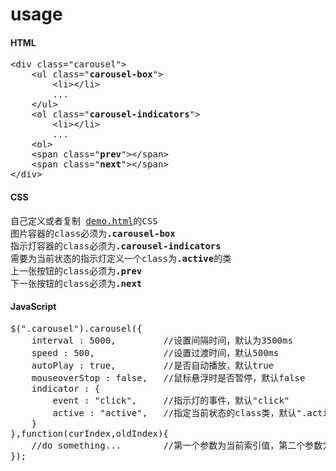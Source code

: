 # usage
<h4>HTML</h4>
<pre>
&lt;div class="carousel"&gt;
    &lt;ul class="<strong>carousel-box</strong>"&gt;
        &lt;li&gt;&lt;/li&gt;
        ...
    &lt;/ul&gt;
    &lt;ol class="<strong>carousel-indicators</strong>"&gt;
        &lt;li&gt;&lt;/li&gt;
        ...
    &lt;ol&gt;
    &lt;span class="<strong>prev</strong>"&gt;&lt;/span&gt;
    &lt;span class="<strong>next</strong>"&gt;&lt;/span&gt;
&lt;/<span>div</span>&gt;
</pre>
<h4>CSS</h4>
<pre>
自己定义或者复制 <a href="##">demo.html</a>的CSS
图片容器的class必须为<strong>.carousel-box</strong>
指示灯容器的class必须为<strong>.carousel-indicators</strong>
需要为当前状态的指示灯定义一个class为<strong>.active</strong>的类
上一张按钮的class必须为<strong>.prev</strong>
下一张按钮的class必须为<strong>.next</strong>
</pre>
<h4>JavaScript</h4>
<pre>
$(".carousel").carousel({
    interval : 5000,         //设置间隔时间，默认为3500ms
    speed : 500,             //设置过渡时间，默认500ms
    autoPlay : true,         //是否自动播放，默认true
    mouseoverStop : false,   //鼠标悬浮时是否暂停，默认false
    indicator : {
        event : "click",     //指示灯的事件，默认"click"
        active : "active",   //指定当前状态的class类，默认".active"
    }
},function(curIndex,oldIndex){
    //do something...        //第一个参数为当前索引值，第二个参数为是前一个索引值
});
</pre>

